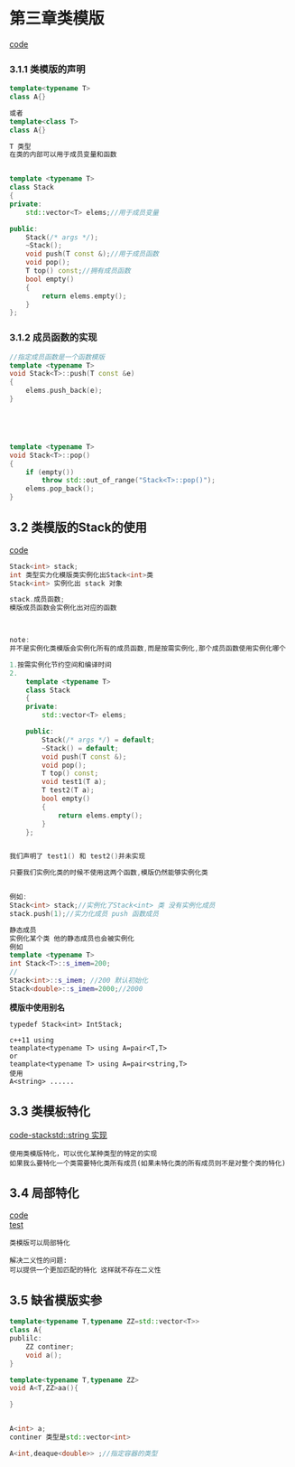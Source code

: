 # 第三章类模版
[code](./codes/chapter3/Stack.hpp)
### 3.1.1 类模版的声明
```cpp
template<typename T>
class A{}

或者
template<class T>
class A{}

T 类型 
在类的内部可以用于成员变量和函数


template <typename T>
class Stack
{
private:
    std::vector<T> elems;//用于成员变量

public:
    Stack(/* args */);
    ~Stack();
    void push(T const &);//用于成员函数
    void pop();
    T top() const;//拥有成员函数
    bool empty()
    {
        return elems.empty();
    }
};
```
### 3.1.2 成员函数的实现
```cpp
//指定成员函数是一个函数模版
template <typename T>
void Stack<T>::push(T const &e)
{
    elems.push_back(e);
}





template <typename T>
void Stack<T>::pop()
{
    if (empty())
        throw std::out_of_range("Stack<T>::pop()");
    elems.pop_back();
}

```

## 3.2 类模版的Stack的使用
[code](./codes/chapter3/stack_use.cpp)
```cpp
Stack<int> stack;
int 类型实力化模版类实例化出Stack<int>类
Stack<int> 实例化出 stack 对象

stack.成员函数;
模版成员函数会实例化出对应的函数



note:
并不是实例化类模版会实例化所有的成员函数,而是按需实例化,那个成员函数使用实例化哪个

1.按需实例化节约空间和编译时间
2.
    template <typename T>
    class Stack
    {
    private:
        std::vector<T> elems;

    public:
        Stack(/* args */) = default;
        ~Stack() = default;
        void push(T const &);
        void pop();
        T top() const;
        void test1(T a);
        T test2(T a);
        bool empty()
        {
            return elems.empty();
        }
    };


我们声明了 test1() 和 test2()并未实现

只要我们实例化类的时候不使用这两个函数,模版仍然能够实例化类


例如:
Stack<int> stack;//实例化了Stack<int> 类 没有实例化成员
stack.push(1);//实力化成员 push 函数成员

静态成员
实例化某个类 他的静态成员也会被实例化
例如
template <typename T>
int Stack<T>::s_imem=200;
//
Stack<int>::s_imem; //200 默认初始化
Stack<double>::s_imem=2000;//2000 

```
**模版中使用别名**
```
typedef Stack<int> IntStack;

c++11 using
teamplate<typename T> using A=pair<T,T>
or 
teamplate<typename T> using A=pair<string,T>
使用
A<string> ......
```
## 3.3 类模板特化
[code-stack<std::string> 实现](./codes/chapter3/stack_use.cpp)
```
使用类模版特化，可以优化某种类型的特定的实现
如果我么要特化一个类需要特化类所有成员(如果未特化类的所有成员则不是对整个类的特化)
```
## 3.4 局部特化
[code](./codes/chapter3/PartionSpecfic.hpp)<br>
[test](./codes/chapter3/PartionSpecific_use.cpp)

```
类模版可以局部特化

解决二义性的问题:
可以提供一个更加匹配的特化 这样就不存在二义性
```
## 3.5 缺省模版实参
```cpp
template<typename T,typename ZZ=std::vector<T>>
class A{
publilc:
    ZZ continer;
    void a();
}

template<typename T,typename ZZ>
void A<T,ZZ>aa(){

}


A<int> a; 
continer 类型是std::vector<int>

A<int,deaque<double>> ;//指定容器的类型


```